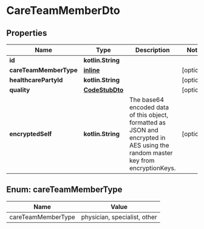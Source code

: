 
# CareTeamMemberDto

## Properties
Name | Type | Description | Notes
------------ | ------------- | ------------- | -------------
**id** | **kotlin.String** |  |
**careTeamMemberType** | [**inline**](#CareTeamMemberTypeEnum) |  |  [optional]
**healthcarePartyId** | **kotlin.String** |  |  [optional]
**quality** | [**CodeStubDto**](CodeStubDto.md) |  |  [optional]
**encryptedSelf** | **kotlin.String** | The base64 encoded data of this object, formatted as JSON and encrypted in AES using the random master key from encryptionKeys. |  [optional]


<a name="CareTeamMemberTypeEnum"></a>
## Enum: careTeamMemberType
Name | Value
---- | -----
careTeamMemberType | physician, specialist, other
